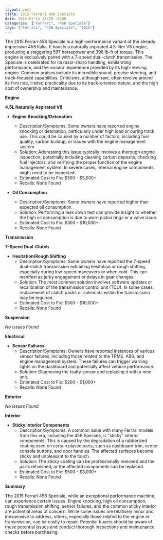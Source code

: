 ```yaml
---
layout: post
title: 2015 Ferrari 458 Speciale
date: 2025-03-14 13:29 -0400
categories: ["Ferrari", "458 Speciale"]
tags: ["Ferrari", "458 Speciale", "2015"]
---
```

The 2015 Ferrari 458 Speciale is a high-performance variant of the already impressive 458 Italia. It boasts a naturally aspirated 4.5-liter V8 engine, producing a staggering 597 horsepower and 398 lb-ft of torque. This engine is exclusively paired with a 7-speed dual-clutch transmission. The Speciale is celebrated for its razor-sharp handling, exhilarating performance, and the visceral experience provided by its high-revving engine. Common praises include its incredible sound, precise steering, and track-focused capabilities. Criticisms, although rare, often revolve around its firm ride, limited practicality due to its track-oriented nature, and the high cost of ownership and maintenance.

**Engine**

**4.5L Naturally Aspirated V8**

*   **Engine Knocking/Detonation**
    *   Description/Symptoms: Some owners have reported engine knocking or detonation, particularly under high load or during track use. This could be caused by a number of factors, including fuel quality, carbon buildup, or issues with the engine management system.
    *   Solution: Addressing this issue typically involves a thorough engine inspection, potentially including cleaning carbon deposits, checking fuel injectors, and verifying the proper function of the engine management system. In severe cases, internal engine components might need to be inspected.
    *   Estimated Cost to Fix: $500 - $5,000+
    *   Recalls: None Found

*   **Oil Consumption**
    *   Description/Symptoms: Some owners have reported higher than expected oil consumption.
    *   Solution: Performing a leak down test can provide insight to whether the high oil consumption is due to worn piston rings or a valve issue.
    *   Estimated Cost to Fix: $300 - $10,000+
    *   Recalls: None Found

**Transmission**

**7-Speed Dual-Clutch**

*   **Hesitation/Rough Shifting**
    *   Description/Symptoms: Some owners have reported the 7-speed dual-clutch transmission exhibiting hesitation or rough shifting, especially during low-speed maneuvers or when cold. This can manifest as jerky engagement or delays in gear changes.
    *   Solution: The most common solution involves software updates or recalibration of the transmission control unit (TCU). In some cases, replacement of clutch packs or solenoids within the transmission may be required.
    *   Estimated Cost to Fix: $500 - $10,000+
    *   Recalls: None Found

**Suspension**

*No Issues Found*

**Electrical**

*   **Sensor Failures**
    *   Description/Symptoms: Owners have reported instances of various sensor failures, including those related to the TPMS, ABS, and engine management system. These failures can trigger warning lights on the dashboard and potentially affect vehicle performance.
    *   Solution: Diagnosing the faulty sensor and replacing it with a new unit.
    *   Estimated Cost to Fix: $200 - $1,000+
    *   Recalls: None Found

**Exterior**

*No Issues Found*

**Interior**

*   **Sticky Interior Components**
    *   Description/Symptoms: A common issue with many Ferrari models from this era, including the 458 Speciale, is "sticky" interior components. This is caused by the degradation of a rubberized coating used on certain plastic parts, such as dashboard trim, center console buttons, and door handles. The affected surfaces become sticky and unpleasant to the touch.
    *   Solution: The sticky coating can be professionally removed and the parts refinished, or the affected components can be replaced.
    *   Estimated Cost to Fix: $500 - $3,000+
    *   Recalls: None Found

**Summary**

The 2015 Ferrari 458 Speciale, while an exceptional performance machine, can experience certain issues. Engine knocking, high oil consumption, rough transmission shifting, sensor failures, and the common sticky interior are potential areas of concern. While some issues are relatively minor and inexpensive to address, others, especially those related to the engine or transmission, can be costly to repair. Potential buyers should be aware of these potential issues and conduct thorough inspections and maintenance checks before purchasing.

